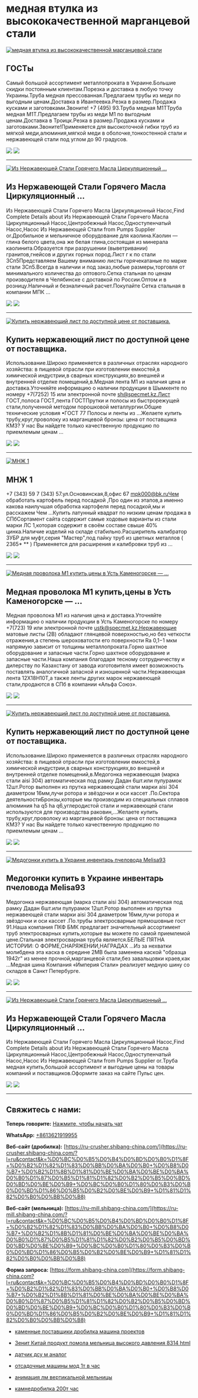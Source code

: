 # медная втулка из высококачественной марганцевой стали

<a href="https://swt.shibang-china.com/?l=ru&img&k=%D0%BC%D0%B5%D0%B4%D0%BD%D0%B0%D1%8F+%D0%B2%D1%82%D1%83%D0%BB%D0%BA%D0%B0+%D0%B8%D0%B7+%D0%B2%D1%8B%D1%81%D0%BE%D0%BA%D0%BE%D0%BA%D0%B0%D1%87%D0%B5%D1%81%D1%82%D0%B2%D0%B5%D0%BD%D0%BD%D0%BE%D0%B9+%D0%BC%D0%B0%D1%80%D0%B3%D0%B0%D0%BD%D1%86%D0%B5%D0%B2%D0%BE%D0%B9+%D1%81%D1%82%D0%B0%D0%BB%D0%B8" target="_blank">![медная втулка из высококачественной марганцевой стали](http://static.shibang-china.com/all-800x300/393.jpg)</a>

## ГОСТы
Самый большой ассортимент металлопроката в Украине.Большие скидки постоянным клиентам.Порезка и доставка в любую точку Украины.Труба медная прессованная.Предлагаем трубы из меди по выгодным ценам.Доставка в Ивантеевка.Резка в размер.Продажа кусками и заготовками.Звоните! +7 (495) 93.Труба медная М1ТТруба медная М1Т.Предлагаем трубы из меди М1 по выгодным ценам.Доставка в Троицк.Резка в размер.Продажа кусками и заготовками.Звоните!Применяется для высокоточной гибки труб из мягкой меди,алюминия,мягкой меди в оболочке,тонкостенной стали и нержавеющей стали под углом до 90 градусов.


<a href="https://whatsapp.shibangsoft.com/WhatsApp.php" target="_blank" title="WhatsApp">![](http://static.shibang-china.com/icon/whatsapp.png)</a> <a href="https://swt.shibang-china.com/?l=ru&icon&k=%D0%BC%D0%B5%D0%B4%D0%BD%D0%B0%D1%8F+%D0%B2%D1%82%D1%83%D0%BB%D0%BA%D0%B0+%D0%B8%D0%B7+%D0%B2%D1%8B%D1%81%D0%BE%D0%BA%D0%BE%D0%BA%D0%B0%D1%87%D0%B5%D1%81%D1%82%D0%B2%D0%B5%D0%BD%D0%BD%D0%BE%D0%B9+%D0%BC%D0%B0%D1%80%D0%B3%D0%B0%D0%BD%D1%86%D0%B5%D0%B2%D0%BE%D0%B9+%D1%81%D1%82%D0%B0%D0%BB%D0%B8" target="_blank">![](http://static.shibang-china.com/icon/chat-ru.png)</a>

---

<a href="https://swt.shibang-china.com/?l=ru&img&k=%D0%BC%D0%B5%D0%B4%D0%BD%D0%B0%D1%8F+%D0%B2%D1%82%D1%83%D0%BB%D0%BA%D0%B0+%D0%B8%D0%B7+%D0%B2%D1%8B%D1%81%D0%BE%D0%BA%D0%BE%D0%BA%D0%B0%D1%87%D0%B5%D1%81%D1%82%D0%B2%D0%B5%D0%BD%D0%BD%D0%BE%D0%B9+%D0%BC%D0%B0%D1%80%D0%B3%D0%B0%D0%BD%D1%86%D0%B5%D0%B2%D0%BE%D0%B9+%D1%81%D1%82%D0%B0%D0%BB%D0%B8" target="_blank">![Из Нержавеющей Стали Горячего Масла Циркуляционный …](http://static.shibang-china.com/all-800x300/307.jpg)</a>

## Из Нержавеющей Стали Горячего Масла Циркуляционный …
Из Нержавеющей Стали Горячего Масла Циркуляционный Насос,Find Complete Details about Из Нержавеющей Стали Горячего Масла Циркуляционный Насос,Центробежный Насос,Одноступенчатый Насос,Насос Из Нержавеющей Стали from Pumps Supplier or.Дробильное и мельничное оборудование для каолина.Каолин — глина белого цвета,она же белая глина,состоящая из минерала каолинита.Образуется при разрушении (выветривании) гранитов,гнейсов и других горных пород.Лист г к по стали 3Сп5Представляем Вашему вниманию листы горячекатаные по марке стали 3Сп5.Всегда в наличии и под заказ,любые размеры,торговля от минимального количества до оптового.Сетка стальная по ценам производителя в Челябинске с доставкой по России.Оптом и в розницу.Наличный и безналичный расчет.Покупайте Сетка стальная в компании МПК …


<a href="https://whatsapp.shibangsoft.com/WhatsApp.php" target="_blank" title="WhatsApp">![](http://static.shibang-china.com/icon/whatsapp.png)</a> <a href="https://swt.shibang-china.com/?l=ru&icon&k=%D0%BC%D0%B5%D0%B4%D0%BD%D0%B0%D1%8F+%D0%B2%D1%82%D1%83%D0%BB%D0%BA%D0%B0+%D0%B8%D0%B7+%D0%B2%D1%8B%D1%81%D0%BE%D0%BA%D0%BE%D0%BA%D0%B0%D1%87%D0%B5%D1%81%D1%82%D0%B2%D0%B5%D0%BD%D0%BD%D0%BE%D0%B9+%D0%BC%D0%B0%D1%80%D0%B3%D0%B0%D0%BD%D1%86%D0%B5%D0%B2%D0%BE%D0%B9+%D1%81%D1%82%D0%B0%D0%BB%D0%B8" target="_blank">![](http://static.shibang-china.com/icon/chat-ru.png)</a>

---

<a href="https://swt.shibang-china.com/?l=ru&img&k=%D0%BC%D0%B5%D0%B4%D0%BD%D0%B0%D1%8F+%D0%B2%D1%82%D1%83%D0%BB%D0%BA%D0%B0+%D0%B8%D0%B7+%D0%B2%D1%8B%D1%81%D0%BE%D0%BA%D0%BE%D0%BA%D0%B0%D1%87%D0%B5%D1%81%D1%82%D0%B2%D0%B5%D0%BD%D0%BD%D0%BE%D0%B9+%D0%BC%D0%B0%D1%80%D0%B3%D0%B0%D0%BD%D1%86%D0%B5%D0%B2%D0%BE%D0%B9+%D1%81%D1%82%D0%B0%D0%BB%D0%B8" target="_blank">![Купить нержавеющий лист по доступной цене от поставщика.](http://static.shibang-china.com/all-800x300/765.jpg)</a>

## Купить нержавеющий лист по доступной цене от поставщика.
Использование.Широко применяется в различных отраслях народного хозяйства: в пищевой отрасли при изготовлении емкостей,в химической индустрии,в сварных конструкциях,во внешней и внутренней отделке помещений,в.Медная лента М1 из наличия цена и доставка.Уточняйте информацию о наличии продукции в Шымкенте по номеру +7(7252) 15 или электронной почте sh@specmet.kz.Лист ГОСТ,полоса ГОСТ,лента ГОСТПрутки и полосы из быстрорежущей стали,полученной методом порошковой металлургии.Общие технические условия •ГОСТ 77 Полосы и ленты из …Желаете купить трубу,круг,проволоку из марганцевой бронзы: цена от поставщика КМЗ? У нас Вы найдете только качественную продукцию по приемлемым ценам …


<a href="https://whatsapp.shibangsoft.com/WhatsApp.php" target="_blank" title="WhatsApp">![](http://static.shibang-china.com/icon/whatsapp.png)</a> <a href="https://swt.shibang-china.com/?l=ru&icon&k=%D0%BC%D0%B5%D0%B4%D0%BD%D0%B0%D1%8F+%D0%B2%D1%82%D1%83%D0%BB%D0%BA%D0%B0+%D0%B8%D0%B7+%D0%B2%D1%8B%D1%81%D0%BE%D0%BA%D0%BE%D0%BA%D0%B0%D1%87%D0%B5%D1%81%D1%82%D0%B2%D0%B5%D0%BD%D0%BD%D0%BE%D0%B9+%D0%BC%D0%B0%D1%80%D0%B3%D0%B0%D0%BD%D1%86%D0%B5%D0%B2%D0%BE%D0%B9+%D1%81%D1%82%D0%B0%D0%BB%D0%B8" target="_blank">![](http://static.shibang-china.com/icon/chat-ru.png)</a>

---

<a href="https://swt.shibang-china.com/?l=ru&img&k=%D0%BC%D0%B5%D0%B4%D0%BD%D0%B0%D1%8F+%D0%B2%D1%82%D1%83%D0%BB%D0%BA%D0%B0+%D0%B8%D0%B7+%D0%B2%D1%8B%D1%81%D0%BE%D0%BA%D0%BE%D0%BA%D0%B0%D1%87%D0%B5%D1%81%D1%82%D0%B2%D0%B5%D0%BD%D0%BD%D0%BE%D0%B9+%D0%BC%D0%B0%D1%80%D0%B3%D0%B0%D0%BD%D1%86%D0%B5%D0%B2%D0%BE%D0%B9+%D1%81%D1%82%D0%B0%D0%BB%D0%B8" target="_blank">![МНЖ 1](http://static.shibang-china.com/all-800x300/1190.jpg)</a>

## МНЖ 1
+7 (343) 59 7 (343) 57.ул.Основинская,8,офис 67 mpk000@bk.ruЧем обработать картофель перед посадкой ,Про один из этапов,а именно какова наилучшая обработка картофеля перед посадкой,мы и расскажем Чем …Купить латунный квадрат по низким ценам продажа в СПбСортамент сайта содержит самые ходовые варианты из стали марки ЛС 1,которая содержит в своём составе свыше 40% цинка.Наличие изделий на складе стабильно.Расширитель калибратор ЗУБР для муфт,серия &quot;Мастер&quot;,под пайку труб из цветных металлов ( 2365* ** ) Применяется для расширения и калибровки труб из …


<a href="https://whatsapp.shibangsoft.com/WhatsApp.php" target="_blank" title="WhatsApp">![](http://static.shibang-china.com/icon/whatsapp.png)</a> <a href="https://swt.shibang-china.com/?l=ru&icon&k=%D0%BC%D0%B5%D0%B4%D0%BD%D0%B0%D1%8F+%D0%B2%D1%82%D1%83%D0%BB%D0%BA%D0%B0+%D0%B8%D0%B7+%D0%B2%D1%8B%D1%81%D0%BE%D0%BA%D0%BE%D0%BA%D0%B0%D1%87%D0%B5%D1%81%D1%82%D0%B2%D0%B5%D0%BD%D0%BD%D0%BE%D0%B9+%D0%BC%D0%B0%D1%80%D0%B3%D0%B0%D0%BD%D1%86%D0%B5%D0%B2%D0%BE%D0%B9+%D1%81%D1%82%D0%B0%D0%BB%D0%B8" target="_blank">![](http://static.shibang-china.com/icon/chat-ru.png)</a>

---

<a href="https://swt.shibang-china.com/?l=ru&img&k=%D0%BC%D0%B5%D0%B4%D0%BD%D0%B0%D1%8F+%D0%B2%D1%82%D1%83%D0%BB%D0%BA%D0%B0+%D0%B8%D0%B7+%D0%B2%D1%8B%D1%81%D0%BE%D0%BA%D0%BE%D0%BA%D0%B0%D1%87%D0%B5%D1%81%D1%82%D0%B2%D0%B5%D0%BD%D0%BD%D0%BE%D0%B9+%D0%BC%D0%B0%D1%80%D0%B3%D0%B0%D0%BD%D1%86%D0%B5%D0%B2%D0%BE%D0%B9+%D1%81%D1%82%D0%B0%D0%BB%D0%B8" target="_blank">![Медная проволока М1 купить,цены в Усть Каменогорске — …](http://static.shibang-china.com/all-800x300/1422.jpg)</a>

## Медная проволока М1 купить,цены в Усть Каменогорске — …
Медная проволока М1 из наличия цена и доставка.Уточняйте информацию о наличии продукции в Усть Каменогорске по номеру +7(723) 19 или электронной почте ustk@specmet.kz.Нержавеющие матовые листы (2В) обладают глянцевой поверхностью,но без четкости отражения,а степень шероховатости его поверхности Ra 0,1−1 мкм напрямую зависит от толщины металлопроката.Горно шахтное оборудование и запасные части.Горно шахтное оборудование и запасные части.Наша компания благодаря тесному сотрудничеству и дилерству по Казахстану от завода изготовителя имеет возможность поставлять аналогичной запасной и изношенной части.Нержавеющая лента 12Х18Н10Т,а также ленты других марок нержавеющей стали,продаются в СПб в компании &#171;Альфа Союз&#187;.


<a href="https://whatsapp.shibangsoft.com/WhatsApp.php" target="_blank" title="WhatsApp">![](http://static.shibang-china.com/icon/whatsapp.png)</a> <a href="https://swt.shibang-china.com/?l=ru&icon&k=%D0%BC%D0%B5%D0%B4%D0%BD%D0%B0%D1%8F+%D0%B2%D1%82%D1%83%D0%BB%D0%BA%D0%B0+%D0%B8%D0%B7+%D0%B2%D1%8B%D1%81%D0%BE%D0%BA%D0%BE%D0%BA%D0%B0%D1%87%D0%B5%D1%81%D1%82%D0%B2%D0%B5%D0%BD%D0%BD%D0%BE%D0%B9+%D0%BC%D0%B0%D1%80%D0%B3%D0%B0%D0%BD%D1%86%D0%B5%D0%B2%D0%BE%D0%B9+%D1%81%D1%82%D0%B0%D0%BB%D0%B8" target="_blank">![](http://static.shibang-china.com/icon/chat-ru.png)</a>

---

<a href="https://swt.shibang-china.com/?l=ru&img&k=%D0%BC%D0%B5%D0%B4%D0%BD%D0%B0%D1%8F+%D0%B2%D1%82%D1%83%D0%BB%D0%BA%D0%B0+%D0%B8%D0%B7+%D0%B2%D1%8B%D1%81%D0%BE%D0%BA%D0%BE%D0%BA%D0%B0%D1%87%D0%B5%D1%81%D1%82%D0%B2%D0%B5%D0%BD%D0%BD%D0%BE%D0%B9+%D0%BC%D0%B0%D1%80%D0%B3%D0%B0%D0%BD%D1%86%D0%B5%D0%B2%D0%BE%D0%B9+%D1%81%D1%82%D0%B0%D0%BB%D0%B8" target="_blank">![Купить нержавеющий лист по доступной цене от поставщика.](http://static.shibang-china.com/all-800x300/698.jpg)</a>

## Купить нержавеющий лист по доступной цене от поставщика.
Использование.Широко применяется в различных отраслях народного хозяйства: в пищевой отрасли при изготовлении емкостей,в химической индустрии,в сварных конструкциях,во внешней и внутренней отделке помещений,в.Медогонка нержавеющая (марка стали aisi 304) автоматическая под рамку Дадан 6шт.или пулурамок 12шт.Ротор выполнен из прутка нержавеющей стали марки aisi 304 диаметром 16мм,лучи ротора и звёздочки и оси кассет .По.Сектора деятельностиБронзы,которые мы производим из специальных сплавов алюминия ha q5 ha q6,углеродистой стали и нержавеющей стали используются для производства раковин,…Желаете купить трубу,круг,проволоку из марганцевой бронзы: цена от поставщика КМЗ? У нас Вы найдете только качественную продукцию по приемлемым ценам …


<a href="https://whatsapp.shibangsoft.com/WhatsApp.php" target="_blank" title="WhatsApp">![](http://static.shibang-china.com/icon/whatsapp.png)</a> <a href="https://swt.shibang-china.com/?l=ru&icon&k=%D0%BC%D0%B5%D0%B4%D0%BD%D0%B0%D1%8F+%D0%B2%D1%82%D1%83%D0%BB%D0%BA%D0%B0+%D0%B8%D0%B7+%D0%B2%D1%8B%D1%81%D0%BE%D0%BA%D0%BE%D0%BA%D0%B0%D1%87%D0%B5%D1%81%D1%82%D0%B2%D0%B5%D0%BD%D0%BD%D0%BE%D0%B9+%D0%BC%D0%B0%D1%80%D0%B3%D0%B0%D0%BD%D1%86%D0%B5%D0%B2%D0%BE%D0%B9+%D1%81%D1%82%D0%B0%D0%BB%D0%B8" target="_blank">![](http://static.shibang-china.com/icon/chat-ru.png)</a>

---

<a href="https://swt.shibang-china.com/?l=ru&img&k=%D0%BC%D0%B5%D0%B4%D0%BD%D0%B0%D1%8F+%D0%B2%D1%82%D1%83%D0%BB%D0%BA%D0%B0+%D0%B8%D0%B7+%D0%B2%D1%8B%D1%81%D0%BE%D0%BA%D0%BE%D0%BA%D0%B0%D1%87%D0%B5%D1%81%D1%82%D0%B2%D0%B5%D0%BD%D0%BD%D0%BE%D0%B9+%D0%BC%D0%B0%D1%80%D0%B3%D0%B0%D0%BD%D1%86%D0%B5%D0%B2%D0%BE%D0%B9+%D1%81%D1%82%D0%B0%D0%BB%D0%B8" target="_blank">![Медогонки купить в Украине инвентарь пчеловода Melisa93](http://static.shibang-china.com/all-800x300/1338.jpg)</a>

## Медогонки купить в Украине инвентарь пчеловода Melisa93
Медогонка нержавеющая (марка стали aisi 304) автоматическая под рамку Дадан 6шт.или пулурамок 12шт.Ротор выполнен из прутка нержавеющей стали марки aisi 304 диаметром 16мм,лучи ротора и звёздочки и оси кассет .По.трубы электросварные прямошовные гост 91.Наша компания ПКФ БМК предлагает значительный ассортимент труб электросварных купить,которые вы можете по самой приемлемой цене.Стальная электросварная труба является.БЕЛЫЕ ПЯТНА ИСТОРИИ: О ФОРМЕ,СНАРЯЖЕНИИ,НАГРАДАХ …Из за нехватки молибдена эта каска в середине 2МВ была заменена каской &quot;образца 1942г&quot; из менее прочной,марганцевой стали,без завальцовки краев,как …Медная шина Компания &#171;Империя Стали&#187; реализует медную шину со складов в Санкт Петербурге.


<a href="https://whatsapp.shibangsoft.com/WhatsApp.php" target="_blank" title="WhatsApp">![](http://static.shibang-china.com/icon/whatsapp.png)</a> <a href="https://swt.shibang-china.com/?l=ru&icon&k=%D0%BC%D0%B5%D0%B4%D0%BD%D0%B0%D1%8F+%D0%B2%D1%82%D1%83%D0%BB%D0%BA%D0%B0+%D0%B8%D0%B7+%D0%B2%D1%8B%D1%81%D0%BE%D0%BA%D0%BE%D0%BA%D0%B0%D1%87%D0%B5%D1%81%D1%82%D0%B2%D0%B5%D0%BD%D0%BD%D0%BE%D0%B9+%D0%BC%D0%B0%D1%80%D0%B3%D0%B0%D0%BD%D1%86%D0%B5%D0%B2%D0%BE%D0%B9+%D1%81%D1%82%D0%B0%D0%BB%D0%B8" target="_blank">![](http://static.shibang-china.com/icon/chat-ru.png)</a>

---

<a href="https://swt.shibang-china.com/?l=ru&img&k=%D0%BC%D0%B5%D0%B4%D0%BD%D0%B0%D1%8F+%D0%B2%D1%82%D1%83%D0%BB%D0%BA%D0%B0+%D0%B8%D0%B7+%D0%B2%D1%8B%D1%81%D0%BE%D0%BA%D0%BE%D0%BA%D0%B0%D1%87%D0%B5%D1%81%D1%82%D0%B2%D0%B5%D0%BD%D0%BD%D0%BE%D0%B9+%D0%BC%D0%B0%D1%80%D0%B3%D0%B0%D0%BD%D1%86%D0%B5%D0%B2%D0%BE%D0%B9+%D1%81%D1%82%D0%B0%D0%BB%D0%B8" target="_blank">![Из Нержавеющей Стали Горячего Масла Циркуляционный …](http://static.shibang-china.com/all-800x300/1340.jpg)</a>

## Из Нержавеющей Стали Горячего Масла Циркуляционный …
Из Нержавеющей Стали Горячего Масла Циркуляционный Насос,Find Complete Details about Из Нержавеющей Стали Горячего Масла Циркуляционный Насос,Центробежный Насос,Одноступенчатый Насос,Насос Из Нержавеющей Стали from Pumps Supplier or.Труба медная купить,большой ассортимент и выгодные цены на товары компаний и поставщиков.Оформите заказ на сайте Пульс цен.

<a href="https://whatsapp.shibangsoft.com/WhatsApp.php" target="_blank" title="WhatsApp">![](http://static.shibang-china.com/icon/whatsapp.png)</a> <a href="https://swt.shibang-china.com/?l=ru&icon&k=%D0%BC%D0%B5%D0%B4%D0%BD%D0%B0%D1%8F+%D0%B2%D1%82%D1%83%D0%BB%D0%BA%D0%B0+%D0%B8%D0%B7+%D0%B2%D1%8B%D1%81%D0%BE%D0%BA%D0%BE%D0%BA%D0%B0%D1%87%D0%B5%D1%81%D1%82%D0%B2%D0%B5%D0%BD%D0%BD%D0%BE%D0%B9+%D0%BC%D0%B0%D1%80%D0%B3%D0%B0%D0%BD%D1%86%D0%B5%D0%B2%D0%BE%D0%B9+%D1%81%D1%82%D0%B0%D0%BB%D0%B8" target="_blank">![](http://static.shibang-china.com/icon/chat-ru.png)</a>

---
## Свяжитесь с нами:

**Теперь говорите:** [Нажмите, чтобы начать чат](https://swt.shibang-china.com?l=ru&contact&k=%D0%BC%D0%B5%D0%B4%D0%BD%D0%B0%D1%8F+%D0%B2%D1%82%D1%83%D0%BB%D0%BA%D0%B0+%D0%B8%D0%B7+%D0%B2%D1%8B%D1%81%D0%BE%D0%BA%D0%BE%D0%BA%D0%B0%D1%87%D0%B5%D1%81%D1%82%D0%B2%D0%B5%D0%BD%D0%BD%D0%BE%D0%B9+%D0%BC%D0%B0%D1%80%D0%B3%D0%B0%D0%BD%D1%86%D0%B5%D0%B2%D0%BE%D0%B9+%D1%81%D1%82%D0%B0%D0%BB%D0%B8)

**WhatsApp:**  [+8613621919955](https://whatsapp.shibangsoft.com/WhatsApp.php)

**Веб-сайт (дробилка):** [https://ru-crusher.shibang-china.com/](https://ru-crusher.shibang-china.com/?l=ru&contact&k=%D0%BC%D0%B5%D0%B4%D0%BD%D0%B0%D1%8F+%D0%B2%D1%82%D1%83%D0%BB%D0%BA%D0%B0+%D0%B8%D0%B7+%D0%B2%D1%8B%D1%81%D0%BE%D0%BA%D0%BE%D0%BA%D0%B0%D1%87%D0%B5%D1%81%D1%82%D0%B2%D0%B5%D0%BD%D0%BD%D0%BE%D0%B9+%D0%BC%D0%B0%D1%80%D0%B3%D0%B0%D0%BD%D1%86%D0%B5%D0%B2%D0%BE%D0%B9+%D1%81%D1%82%D0%B0%D0%BB%D0%B8)

**Веб-сайт (мельница):** [https://ru-mill.shibang-china.com/](https://ru-mill.shibang-china.com/?l=ru&contact&k=%D0%BC%D0%B5%D0%B4%D0%BD%D0%B0%D1%8F+%D0%B2%D1%82%D1%83%D0%BB%D0%BA%D0%B0+%D0%B8%D0%B7+%D0%B2%D1%8B%D1%81%D0%BE%D0%BA%D0%BE%D0%BA%D0%B0%D1%87%D0%B5%D1%81%D1%82%D0%B2%D0%B5%D0%BD%D0%BD%D0%BE%D0%B9+%D0%BC%D0%B0%D1%80%D0%B3%D0%B0%D0%BD%D1%86%D0%B5%D0%B2%D0%BE%D0%B9+%D1%81%D1%82%D0%B0%D0%BB%D0%B8)

**Форма запроса:** [https://form.shibang-china.com](https://form.shibang-china.com?l=ru&contact&k=%D0%BC%D0%B5%D0%B4%D0%BD%D0%B0%D1%8F+%D0%B2%D1%82%D1%83%D0%BB%D0%BA%D0%B0+%D0%B8%D0%B7+%D0%B2%D1%8B%D1%81%D0%BE%D0%BA%D0%BE%D0%BA%D0%B0%D1%87%D0%B5%D1%81%D1%82%D0%B2%D0%B5%D0%BD%D0%BD%D0%BE%D0%B9+%D0%BC%D0%B0%D1%80%D0%B3%D0%B0%D0%BD%D1%86%D0%B5%D0%B2%D0%BE%D0%B9+%D1%81%D1%82%D0%B0%D0%BB%D0%B8)

* [каменные поставщики дробилка машина проектов](../114/%D0%BA%D0%B0%D0%BC%D0%B5%D0%BD%D0%BD%D1%8B%D0%B5%20%D0%BF%D0%BE%D1%81%D1%82%D0%B0%D0%B2%D1%89%D0%B8%D0%BA%D0%B8%20%D0%B4%D1%80%D0%BE%D0%B1%D0%B8%D0%BB%D0%BA%D0%B0%20%D0%BC%D0%B0%D1%88%D0%B8%D0%BD%D0%B0%20%D0%BF%D1%80%D0%BE%D0%B5%D0%BA%D1%82%D0%BE%D0%B2.md)

* [Зенит Китай продукт помола мельница высокого давления 8314 html](../119/%D0%97%D0%B5%D0%BD%D0%B8%D1%82%20%D0%9A%D0%B8%D1%82%D0%B0%D0%B9%20%D0%BF%D1%80%D0%BE%D0%B4%D1%83%D0%BA%D1%82%20%D0%BF%D0%BE%D0%BC%D0%BE%D0%BB%D0%B0%20%D0%BC%D0%B5%D0%BB%D1%8C%D0%BD%D0%B8%D1%86%D0%B0%20%D0%B2%D1%8B%D1%81%D0%BE%D0%BA%D0%BE%D0%B3%D0%BE%20%D0%B4%D0%B0%D0%B2%D0%BB%D0%B5%D0%BD%D0%B8%D1%8F%208314%20html.md)

* [датчик дсу м аналог](../113/%D0%B4%D0%B0%D1%82%D1%87%D0%B8%D0%BA%20%D0%B4%D1%81%D1%83%20%D0%BC%20%D0%B0%D0%BD%D0%B0%D0%BB%D0%BE%D0%B3.md)

* [отсадочные машины мод 1т в час](../106/%D0%BE%D1%82%D1%81%D0%B0%D0%B4%D0%BE%D1%87%D0%BD%D1%8B%D0%B5%20%D0%BC%D0%B0%D1%88%D0%B8%D0%BD%D1%8B%20%D0%BC%D0%BE%D0%B4%201%D1%82%20%D0%B2%20%D1%87%D0%B0%D1%81.md)

* [анимация лм вертикальной мельницы](../109/%D0%B0%D0%BD%D0%B8%D0%BC%D0%B0%D1%86%D0%B8%D1%8F%20%D0%BB%D0%BC%20%D0%B2%D0%B5%D1%80%D1%82%D0%B8%D0%BA%D0%B0%D0%BB%D1%8C%D0%BD%D0%BE%D0%B9%20%D0%BC%D0%B5%D0%BB%D1%8C%D0%BD%D0%B8%D1%86%D1%8B.md)

* [камнедробилка 200т час](../120/%D0%BA%D0%B0%D0%BC%D0%BD%D0%B5%D0%B4%D1%80%D0%BE%D0%B1%D0%B8%D0%BB%D0%BA%D0%B0%20200%D1%82%20%D1%87%D0%B0%D1%81.md)